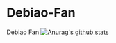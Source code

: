 # Debiao-Fan
Debiao Fan
[![Anurag's github stats](https://github-readme-stats.vercel.app/api?username=zhumuzhi&show_icons=true&theme=radical)](https://github.com/anuraghazra/github-readme-stats)
